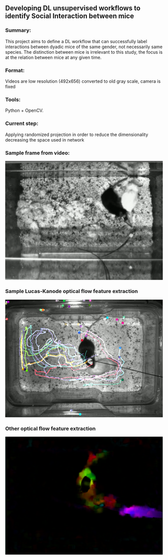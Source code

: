 ## Developing DL unsupervised workflows to identify Social Interaction between mice

### Summary: 
This project aims to define a DL workflow that can successfully label interactions between dyadic mice of the same gender, not necessarily same species. The distinction between mice is irrelevant to this study, the focus is at the relation between mice at any given time.

### Format: 
Videos are low resolution (492x656) converted to old gray scale, camera is fixed

### Tools: 
Python + OpenCV.

### Current step: 
Applying randomized projection in order to reduce the dimensionality decreasing the space used in network

### Sample frame from video:
![Mice interaction](/images/mice_interaction_example.png)

### Sample Lucas-Kanode optical flow feature extraction
![Lucas Kanode](/images/features_extracted_using_naive_lucas_kanode.png)


### Other optical flow feature extraction
![Other Optical Flow](/images/features_extracted_using_other_optical_flow.png)
